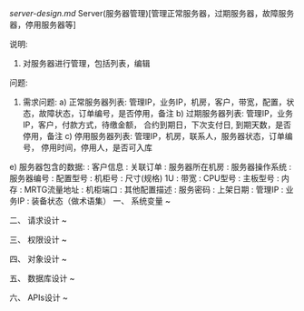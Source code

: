 *server-design.md* Server(服务器管理)[管理正常服务器，过期服务器，故障服务器，停用服务器等]

说明:
1. 对服务器进行管理，包括列表，编辑

问题:
1. 需求问题:
  a) 正常服务器列表: 管理IP，业务IP，机房，客户，带宽，配置，状态，故障状态，订单编号，是否停用，备注
  b) 过期服务器列表: 管理IP，业务IP，客户，付款方式，待缴金额， 合约到期日，下次支付日, 到期天数，是否停用，备注
  c) 停用服务器列表: 管理IP，机房，联系人，服务器状态，订单编号， 停用时间，停用人，是否可入库

  e) 服务器包含的数据:
  	: 客户信息
  	: 关联订单
  	: 服务器所在机房
  	: 服务器操作系统
  	: 服务器编号
  	: 配置型号
  	: 机柜号
  	: 尺寸(规格) 1U
  	: 带宽
  	: CPU型号
  	: 主板型号
  	: 内存
  	: MRTG流量地址
  	: 机柜端口
  	: 其他配置描述
  	: 服务密码
  	: 上架日期
  	: 管理IP
  	: 业务IP
  	: 装备状态（做术语集）
一、 系统变量 ~

二、 请求设计 ~ 

三、 权限设计 ~

四、 对象设计 ~

五、 数据库设计 ~

六、 APIs设计 ~